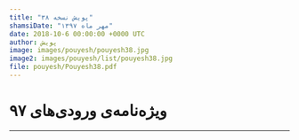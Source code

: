 ```yaml
---
title: "پویش نسخه ۳۸"
shamsiDate: "مهر ماه ۱۳۹۷"
date: 2018-10-6 00:00:00 +0000 UTC
author: پویش
image: images/pouyesh/pouyesh38.jpg
image2: images/pouyesh/list/pouyesh38.jpg
file: pouyesh/Pouyesh38.pdf
---
```


ویژه‌‌نامه‌ی ورودی‌های ۹۷
===============

----
